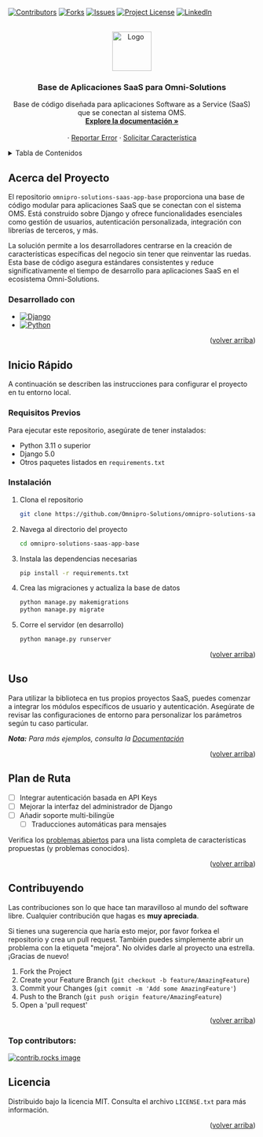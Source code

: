 <a id="readme-top"></a>

[![Contributors][contributors-shield]][contributors-url]
[![Forks][forks-shield]][forks-url]
[![Issues][issues-shield]][issues-url]
[![Project License][license-shield]][license-url]
[![LinkedIn][linkedin-shield]][linkedin-url]

<!-- PROJECT LOGO -->
<br />
<div align="center">

<a href="https://github.com/Omnipro-Solutions/omnipro-solutions-saas-app-base.git">
    <img src="https://th.bing.com/th/id/OIP.ddlVF3lJNr9URRtdchRLcQHaHa?rs=1&pid=ImgDetMain" alt="Logo" width="80" height="80">
  </a>

<h3 align="center">Base de Aplicaciones SaaS para Omni-Solutions</h3>

  <p align="center">
    Base de código diseñada para aplicaciones Software as a Service (SaaS) que se conectan al sistema OMS.
    <br />
    <a href="https://doc-oms.omni.pro/docs/reglas"><strong>Explore la documentación »</strong></a>
    <br />
    <br />
    &middot;
    <a href="https://github.com/Omnipro-Solutions/omnipro-solutions-saas-app-base/issues">Reportar Error</a>
    &middot;
    <a href="https://github.com/Omnipro-Solutions/omnipro-solutions-saas-app-base/pullrequest">Solicitar Característica</a>
  </p>
</div>

<!-- TABLE OF CONTENTS -->
<details>
  <summary>Tabla de Contenidos</summary>
  <ol>
    <li>
      <a href="#about-the-project">Acerca del Proyecto</a>
      <ul>
        <li><a href="#built-with">Desarrollado con</a></li>
      </ul>
    </li>
    <li>
      <a href="#getting-started">Inicio Rápido</a>
      <ul>
        <li><a href="#prerequisites">Requisitos Previos</a></li>
        <li><a href="#installation">Instalación</a></li>
      </ul>
    </li>
    <li><a href="#usage">Uso</a></li>
    <li><a href="#roadmap">Plan de Ruta</a></li>
    <li><a href="#contributing">Contribuyendo</a></li>
    <li><a href="#license">Licencia</a></li>
    <li><a href="#contact">Contacto</a></li>
    <li><a href="#acknowledgments">Agradecimientos</a></li>
  </ol>
</details>

<!-- ABOUT THE PROJECT -->
## Acerca del Proyecto

El repositorio `omnipro-solutions-saas-app-base` proporciona una base de código modular para aplicaciones SaaS que se conectan con el sistema OMS. Está construido sobre Django y ofrece funcionalidades esenciales como gestión de usuarios, autenticación personalizada, integración con librerías de terceros, y más.

La solución permite a los desarrolladores centrarse en la creación de características específicas del negocio sin tener que reinventar las ruedas. Esta base de código asegura estándares consistentes y reduce significativamente el tiempo de desarrollo para aplicaciones SaaS en el ecosistema Omni-Solutions.

### Desarrollado con

* [![Django][Django.js]][Django-url]
* [![Python][Python.org]][Python-url]

<p align="right">(<a href="#readme-top">volver arriba</a>)</p>

<!-- GETTING STARTED -->
## Inicio Rápido

A continuación se describen las instrucciones para configurar el proyecto en tu entorno local.

### Requisitos Previos

Para ejecutar este repositorio, asegúrate de tener instalados:

* Python 3.11 o superior
* Django 5.0
* Otros paquetes listados en `requirements.txt`

### Instalación

1. Clona el repositorio
   ```sh
   git clone https://github.com/Omnipro-Solutions/omnipro-solutions-saas-app-base.git
   ```
2. Navega al directorio del proyecto
   ```sh
   cd omnipro-solutions-saas-app-base
   ```
3. Instala las dependencias necesarias
   ```sh
   pip install -r requirements.txt
   ```
4. Crea las migraciones y actualiza la base de datos
   ```sh
   python manage.py makemigrations
   python manage.py migrate
   ```
5. Corre el servidor (en desarrollo)
   ```sh
   python manage.py runserver
   ```

<p align="right">(<a href="#readme-top">volver arriba</a>)</p>

<!-- USAGE EXAMPLES -->
## Uso

Para utilizar la biblioteca en tus propios proyectos SaaS, puedes comenzar a integrar los módulos específicos de usuario y autenticación. Asegúrate de revisar las configuraciones de entorno para personalizar los parámetros según tu caso particular.

_**Nota:** Para más ejemplos, consulta la [Documentación](https://doc-oms.omni.pro/docs/dev/imgs/saas-img-core)_

<p align="right">(<a href="#readme-top">volver arriba</a>)</p>

<!-- ROADMAP -->
## Plan de Ruta

- [ ] Integrar autenticación basada en API Keys
- [ ] Mejorar la interfaz del administrador de Django
- [ ] Añadir soporte multi-bilingüe
    - [ ] Traducciones automáticas para mensajes

Verifica los [problemas abiertos](https://github.com/Omnipro-Solutions/omnipro-solutions-saas-app-base/issues) para una lista completa de características propuestas (y problemas conocidos).

<p align="right">(<a href="#readme-top">volver arriba</a>)</p>

<!-- CONTRIBUTING -->
## Contribuyendo

Las contribuciones son lo que hace tan maravilloso al mundo del software libre. Cualquier contribución que hagas es **muy apreciada**.

Si tienes una sugerencia que haría esto mejor, por favor forkea el repositorio y crea un pull request. También puedes simplemente abrir un problema con la etiqueta "mejora".
No olvides darle al proyecto una estrella. ¡Gracias de nuevo!

1. Fork the Project
2. Create your Feature Branch (`git checkout -b feature/AmazingFeature`)
3. Commit your Changes (`git commit -m 'Add some AmazingFeature'`)
4. Push to the Branch (`git push origin feature/AmazingFeature`)
5. Open a 'pull request'

<p align="right">(<a href="#readme-top">volver arriba</a>)</p>

### Top contributors:

<a href="https://github.com/Omnipro-Solutions/omnipro-solutions-saas-app-base/graphs/contributors">
  <img src="https://contrib.rocks/image?repo=Omnipro-Solutions/omnipro-solutions-saas-app-base" alt="contrib.rocks image" />
</a>

<!-- LICENSE -->
## Licencia

Distribuido bajo la licencia MIT. Consulta el archivo `LICENSE.txt` para más información.

<p align="right">(<a href="#readme-top">volver arriba</a>)</p>

<!-- MARKDOWN LINKS & IMAGES -->
<!-- https://www.markdownguide.org/basic-syntax/#reference-style-links -->
[contributors-shield]: https://img.shields.io/github/contributors/Omnipro-Solutions/omnipro-solutions-saas-app-base.svg?style=for-the-badge
[contributors-url]: https://github.com/Omnipro-Solutions/omnipro-solutions-saas-app-base/graphs/contributors
[forks-shield]: https://img.shields.io/github/forks/Omnipro-Solutions/omnipro-solutions-saas-app-base.svg?style=for-the-badge
[forks-url]: https://github.com/Omnipro-Solutions/omnipro-solutions-saas-app-base/network/members
[stars-shield]: https://img.shields.io/github/stars/Omnipro-Solutions/omnipro-solutions-saas-app-base.svg?style=for-the-badge
[stars-url]: https://github.com/Omnipro-Solutions/omnipro-solutions-saas-app-base/stargazers
[issues-shield]: https://img.shields.io/github/issues/Omnipro-Solutions/omnipro-solutions-saas-app-base.svg?style=for-the-badge
[issues-url]: https://github.com/Omnipro-Solutions/omnipro-solutions-saas-app-base/issues
[license-shield]: https://img.shields.io/badge/License-MIT-blue.svg?style=for-the-badge
[license-url]: https://github.com/Omnipro-Solutions/omnipro-solutions-saas-app-base/blob/master/LICENSE.txt
[linkedin-shield]: https://img.shields.io/badge/-LinkedIn-black.svg?style=for-the-badge&logo=linkedin&colorB=555
[linkedin-url]: https://www.linkedin.com/company/omni.pro/

[Django.js]: https://img.shields.io/badge/Django-092E20?style=flat-square&logo=djangoproject&logoColor=white
[Django-url]: https://djangoproject.com/
[Python.org]: https://img.shields.io/badge/Python-FFD43B?style=for-the-badge&logo=python&logoColor=darkgreen
[Python-url]: https://www.python.org/